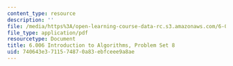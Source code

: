 ```yaml
---
content_type: resource
description: ''
file: /media/https%3A/open-learning-course-data-rc.s3.amazonaws.com/6-006-introduction-to-algorithms-spring-2020/740643e3711574870a83ebfceee9a8ae_MIT6_006S20_ps8_questions.pdf
file_type: application/pdf
resourcetype: Document
title: 6.006 Introduction to Algorithms, Problem Set 8
uid: 740643e3-7115-7487-0a83-ebfceee9a8ae
---
```

